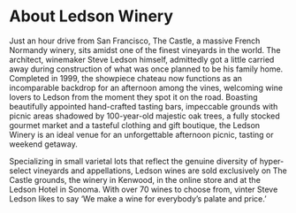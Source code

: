 # About Ledson Winery

Just an hour drive from San Francisco, The Castle, a massive French Normandy winery, sits amidst one of the finest vineyards in the world. The architect, winemaker Steve Ledson himself, admittedly got a little carried away during construction of what was once planned to be his family home. Completed in 1999, the showpiece chateau now functions as an incomparable backdrop for an afternoon among the vines, welcoming wine lovers to Ledson from the moment they spot it on the road. Boasting beautifully appointed hand-crafted tasting bars, impeccable grounds with picnic areas shadowed by 100-year-old majestic oak trees, a fully stocked gourmet market and a tasteful clothing and gift boutique, the Ledson Winery is an ideal venue for an unforgettable afternoon picnic, tasting or weekend getaway.  

Specializing in small varietal lots that reflect the genuine diversity of hyper-select vineyards and appellations, Ledson wines are sold exclusively on The Castle grounds, the winery in Kenwood, in the online store and at the Ledson Hotel in Sonoma. With over 70 wines to choose from, vinter Steve Ledson likes to say ‘We make a wine for everybody’s palate and price.’
